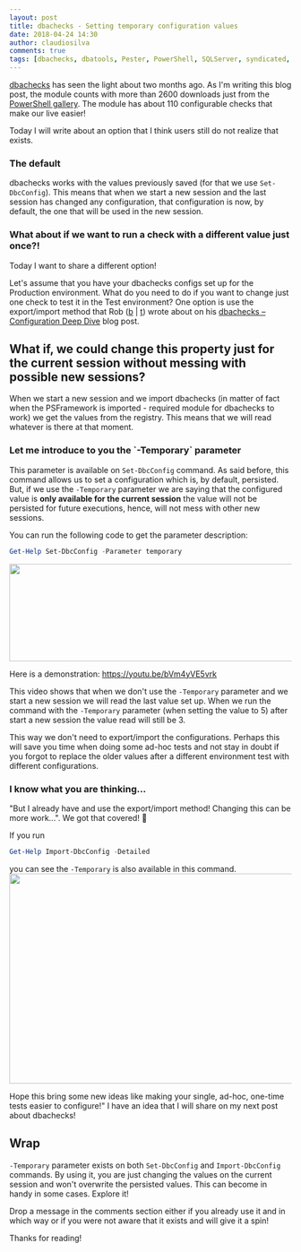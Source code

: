 ```yaml
---
layout: post
title: dbachecks - Setting temporary configuration values
date: 2018-04-24 14:30
author: claudiosilva
comments: true
tags: [dbachecks, dbatools, Pester, PowerShell, SQLServer, syndicated, temporary configuration]
---
```

<a href="https://dbachecks.io">dbachecks</a> has seen the light about two months ago. As I'm writing this blog post, the module counts with more than 2600 downloads just from the <a href="https://www.powershellgallery.com/packages/dbachecks">PowerShell gallery</a>.
The module has about 110 configurable checks that make our live easier!

Today I will write about an option that I think users still do not realize that exists.

<h3>The default</h3>

dbachecks works with the values previously saved (for that we use `Set-DbcConfig`). This means that when we start a new session and the last session has changed any configuration, that configuration is now, by default, the one that will be used in the new session.

<h3>What about if we want to run a check with a different value just once?!</h3>

Today I want to share a different option!

Let's assume that you have your dbachecks configs set up for the Production environment. What do you need to do if you want to change just one check to test it in the Test environment?
One option is use the export/import method that Rob (<a href="https://sqldbawithabeard.com/">b</a> \| <a href="https://twitter.com/sqldbawithbeard">t</a>) wrote about on his <a href="https://sqldbawithabeard.com/2018/02/22/dbachecks-configuration-deep-dive/">dbachecks – Configuration Deep Dive</a> blog post.

<h2>What if, we could change this property just for the current session without messing with possible new sessions?</h2>

When we start a new session and we import dbachecks (in matter of fact when the PSFramework is imported - required module for dbachecks to work) we get the values from the registry. This means that we will read whatever is there at that moment.

<h3>Let me introduce to you the `-Temporary` parameter</h3>

This parameter is available on `Set-DbcConfig` command. As said before, this command allows us to set a configuration which is, by default, persisted. But, if we use the `-Temporary` parameter we are saying that the configured value is <strong>only available for the current session</strong> the value will not be persisted for future executions, hence, will not mess with other new sessions.

You can run the following code to get the parameter description:
``` powershell
Get-Help Set-DbcConfig -Parameter temporary
```
<a href="https://claudioessilva.github.io/img/2018/03/temporaryparameter_helpdescription.png"><img src="https://claudioessilva.github.io/img/2018/03/temporaryparameter_helpdescription.png?w=656" alt="" width="656" height="174" class="aligncenter size-large wp-image-1351" /></a>

Here is a demonstration:
https://youtu.be/bVm4yVE5vrk

This video shows that when we don't use the `-Temporary` parameter and we start a new session we will read the last value set up. When we run the command with the `-Temporary` parameter (when setting the value to 5) after start a new session the value read will still be 3.

This way we don't need to export/import the configurations. Perhaps this will save you time when doing some ad-hoc tests and not stay in doubt if you forgot to replace the older values after a different environment test with different configurations.

<h3>I know what you are thinking...</h3>

"But I already have and use the export/import method! Changing this can be more work...".
We got that covered! 💪

If you run
``` powershell
Get-Help Import-DbcConfig -Detailed
```
you can see the `-Temporary` is also available in this command.
<a href="https://claudioessilva.github.io/img/2018/04/gethelp_importdbcconfig_temporaryparameter.png"><img src="https://claudioessilva.github.io/img/2018/04/gethelp_importdbcconfig_temporaryparameter.png?w=656" alt="" width="656" height="375" class="aligncenter size-large wp-image-1356" /></a>

Hope this bring some new ideas like making your single, ad-hoc, one-time tests easier to configure!"
I have an idea that I will share on my next post about dbachecks!

<h2>Wrap</h2>

`-Temporary` parameter exists on both `Set-DbcConfig` and `Import-DbcConfig` commands.
By using it, you are just changing the values on the current session and won't overwrite the persisted values. This can become in handy in some cases.
Explore it!

Drop a message in the comments section either if you already use it and in which way or if you were not aware that it exists and will give it a spin!

Thanks for reading!
